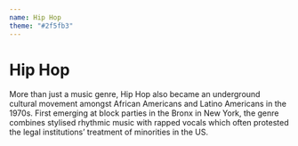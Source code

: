 ```yaml
---
name: Hip Hop
theme: "#2f5fb3"
---
```


# Hip Hop

More than just a music genre, Hip Hop also became an underground cultural movement amongst African Americans and Latino Americans in the 1970s. First emerging at block parties in the Bronx in New York, the genre combines stylised rhythmic music with rapped vocals which often protested the legal institutions’ treatment of minorities in the US. 
